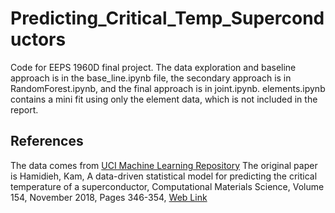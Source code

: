 # Predicting_Critical_Temp_Superconductors
Code for EEPS 1960D final project. 
The data exploration and baseline approach is in the base_line.ipynb file, the secondary approach is in RandomForest.ipynb, and the final approach is in joint.ipynb. elements.ipynb contains a mini fit using only the element data, which is not included in the report. 
## References
The data comes from [UCI Machine Learning Repository](https://archive.ics.uci.edu/ml/datasets/superconductivty+data)
The original paper is Hamidieh, Kam, A data-driven statistical model for predicting the critical temperature of a superconductor, Computational Materials Science, Volume 154, November 2018, Pages 346-354, [Web Link](https://doi.org/10.1016/j.commatsci.2018.07.052)

